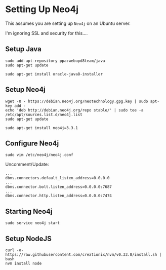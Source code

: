# Setting Up Neo4j

This assumes you are setting up `Neo4j` on an Ubuntu server.

I'm ignoring SSL and security for this....

## Setup Java

```
sudo add-apt-repository ppa:webupd8team/java
sudo apt-get update

sudo apt-get install oracle-java8-installer
```

## Setup Neo4j

```
wget -O - https://debian.neo4j.org/neotechnology.gpg.key | sudo apt-key add -
echo 'deb http://debian.neo4j.org/repo stable/' | sudo tee -a /etc/apt/sources.list.d/neo4j.list
sudo apt-get update

sudo apt-get install neo4j=3.3.1
```

## Configure Neo4j

```
sudo vim /etc/neo4j/neo4j.conf
```

Uncomment/Update:

```
...
dbms.connectors.default_listen_address=0.0.0.0
...
dbms.connector.bolt.listen_address=0.0.0.0:7687
...
dbms.connector.http.listen_address=0.0.0.0:7474
```

## Starting Neo4j

```
sudo service neo4j start
```

## Setup NodeJS

```
curl -o- https://raw.githubusercontent.com/creationix/nvm/v0.33.8/install.sh | bash
nvm install node
```
